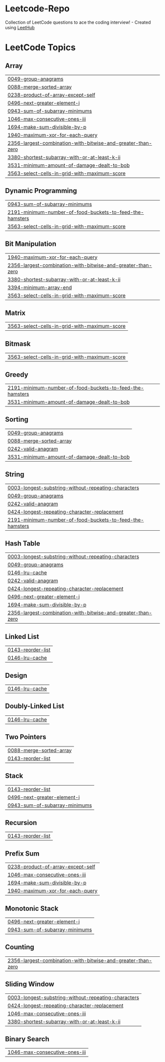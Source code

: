 # Leetcode-Repo
Collection of LeetCode questions to ace the coding interview! - Created using [LeetHub](https://github.com/QasimWani/LeetHub)

<!---LeetCode Topics Start-->
# LeetCode Topics
## Array
|  |
| ------- |
| [0049-group-anagrams](https://github.com/Anshul140/Leetcode-Repo/tree/master/0049-group-anagrams) |
| [0088-merge-sorted-array](https://github.com/Anshul140/Leetcode-Repo/tree/master/0088-merge-sorted-array) |
| [0238-product-of-array-except-self](https://github.com/Anshul140/Leetcode-Repo/tree/master/0238-product-of-array-except-self) |
| [0496-next-greater-element-i](https://github.com/Anshul140/Leetcode-Repo/tree/master/0496-next-greater-element-i) |
| [0943-sum-of-subarray-minimums](https://github.com/Anshul140/Leetcode-Repo/tree/master/0943-sum-of-subarray-minimums) |
| [1046-max-consecutive-ones-iii](https://github.com/Anshul140/Leetcode-Repo/tree/master/1046-max-consecutive-ones-iii) |
| [1694-make-sum-divisible-by-p](https://github.com/Anshul140/Leetcode-Repo/tree/master/1694-make-sum-divisible-by-p) |
| [1940-maximum-xor-for-each-query](https://github.com/Anshul140/Leetcode-Repo/tree/master/1940-maximum-xor-for-each-query) |
| [2356-largest-combination-with-bitwise-and-greater-than-zero](https://github.com/Anshul140/Leetcode-Repo/tree/master/2356-largest-combination-with-bitwise-and-greater-than-zero) |
| [3380-shortest-subarray-with-or-at-least-k-ii](https://github.com/Anshul140/Leetcode-Repo/tree/master/3380-shortest-subarray-with-or-at-least-k-ii) |
| [3531-minimum-amount-of-damage-dealt-to-bob](https://github.com/Anshul140/Leetcode-Repo/tree/master/3531-minimum-amount-of-damage-dealt-to-bob) |
| [3563-select-cells-in-grid-with-maximum-score](https://github.com/Anshul140/Leetcode-Repo/tree/master/3563-select-cells-in-grid-with-maximum-score) |
## Dynamic Programming
|  |
| ------- |
| [0943-sum-of-subarray-minimums](https://github.com/Anshul140/Leetcode-Repo/tree/master/0943-sum-of-subarray-minimums) |
| [2191-minimum-number-of-food-buckets-to-feed-the-hamsters](https://github.com/Anshul140/Leetcode-Repo/tree/master/2191-minimum-number-of-food-buckets-to-feed-the-hamsters) |
| [3563-select-cells-in-grid-with-maximum-score](https://github.com/Anshul140/Leetcode-Repo/tree/master/3563-select-cells-in-grid-with-maximum-score) |
## Bit Manipulation
|  |
| ------- |
| [1940-maximum-xor-for-each-query](https://github.com/Anshul140/Leetcode-Repo/tree/master/1940-maximum-xor-for-each-query) |
| [2356-largest-combination-with-bitwise-and-greater-than-zero](https://github.com/Anshul140/Leetcode-Repo/tree/master/2356-largest-combination-with-bitwise-and-greater-than-zero) |
| [3380-shortest-subarray-with-or-at-least-k-ii](https://github.com/Anshul140/Leetcode-Repo/tree/master/3380-shortest-subarray-with-or-at-least-k-ii) |
| [3394-minimum-array-end](https://github.com/Anshul140/Leetcode-Repo/tree/master/3394-minimum-array-end) |
| [3563-select-cells-in-grid-with-maximum-score](https://github.com/Anshul140/Leetcode-Repo/tree/master/3563-select-cells-in-grid-with-maximum-score) |
## Matrix
|  |
| ------- |
| [3563-select-cells-in-grid-with-maximum-score](https://github.com/Anshul140/Leetcode-Repo/tree/master/3563-select-cells-in-grid-with-maximum-score) |
## Bitmask
|  |
| ------- |
| [3563-select-cells-in-grid-with-maximum-score](https://github.com/Anshul140/Leetcode-Repo/tree/master/3563-select-cells-in-grid-with-maximum-score) |
## Greedy
|  |
| ------- |
| [2191-minimum-number-of-food-buckets-to-feed-the-hamsters](https://github.com/Anshul140/Leetcode-Repo/tree/master/2191-minimum-number-of-food-buckets-to-feed-the-hamsters) |
| [3531-minimum-amount-of-damage-dealt-to-bob](https://github.com/Anshul140/Leetcode-Repo/tree/master/3531-minimum-amount-of-damage-dealt-to-bob) |
## Sorting
|  |
| ------- |
| [0049-group-anagrams](https://github.com/Anshul140/Leetcode-Repo/tree/master/0049-group-anagrams) |
| [0088-merge-sorted-array](https://github.com/Anshul140/Leetcode-Repo/tree/master/0088-merge-sorted-array) |
| [0242-valid-anagram](https://github.com/Anshul140/Leetcode-Repo/tree/master/0242-valid-anagram) |
| [3531-minimum-amount-of-damage-dealt-to-bob](https://github.com/Anshul140/Leetcode-Repo/tree/master/3531-minimum-amount-of-damage-dealt-to-bob) |
## String
|  |
| ------- |
| [0003-longest-substring-without-repeating-characters](https://github.com/Anshul140/Leetcode-Repo/tree/master/0003-longest-substring-without-repeating-characters) |
| [0049-group-anagrams](https://github.com/Anshul140/Leetcode-Repo/tree/master/0049-group-anagrams) |
| [0242-valid-anagram](https://github.com/Anshul140/Leetcode-Repo/tree/master/0242-valid-anagram) |
| [0424-longest-repeating-character-replacement](https://github.com/Anshul140/Leetcode-Repo/tree/master/0424-longest-repeating-character-replacement) |
| [2191-minimum-number-of-food-buckets-to-feed-the-hamsters](https://github.com/Anshul140/Leetcode-Repo/tree/master/2191-minimum-number-of-food-buckets-to-feed-the-hamsters) |
## Hash Table
|  |
| ------- |
| [0003-longest-substring-without-repeating-characters](https://github.com/Anshul140/Leetcode-Repo/tree/master/0003-longest-substring-without-repeating-characters) |
| [0049-group-anagrams](https://github.com/Anshul140/Leetcode-Repo/tree/master/0049-group-anagrams) |
| [0146-lru-cache](https://github.com/Anshul140/Leetcode-Repo/tree/master/0146-lru-cache) |
| [0242-valid-anagram](https://github.com/Anshul140/Leetcode-Repo/tree/master/0242-valid-anagram) |
| [0424-longest-repeating-character-replacement](https://github.com/Anshul140/Leetcode-Repo/tree/master/0424-longest-repeating-character-replacement) |
| [0496-next-greater-element-i](https://github.com/Anshul140/Leetcode-Repo/tree/master/0496-next-greater-element-i) |
| [1694-make-sum-divisible-by-p](https://github.com/Anshul140/Leetcode-Repo/tree/master/1694-make-sum-divisible-by-p) |
| [2356-largest-combination-with-bitwise-and-greater-than-zero](https://github.com/Anshul140/Leetcode-Repo/tree/master/2356-largest-combination-with-bitwise-and-greater-than-zero) |
## Linked List
|  |
| ------- |
| [0143-reorder-list](https://github.com/Anshul140/Leetcode-Repo/tree/master/0143-reorder-list) |
| [0146-lru-cache](https://github.com/Anshul140/Leetcode-Repo/tree/master/0146-lru-cache) |
## Design
|  |
| ------- |
| [0146-lru-cache](https://github.com/Anshul140/Leetcode-Repo/tree/master/0146-lru-cache) |
## Doubly-Linked List
|  |
| ------- |
| [0146-lru-cache](https://github.com/Anshul140/Leetcode-Repo/tree/master/0146-lru-cache) |
## Two Pointers
|  |
| ------- |
| [0088-merge-sorted-array](https://github.com/Anshul140/Leetcode-Repo/tree/master/0088-merge-sorted-array) |
| [0143-reorder-list](https://github.com/Anshul140/Leetcode-Repo/tree/master/0143-reorder-list) |
## Stack
|  |
| ------- |
| [0143-reorder-list](https://github.com/Anshul140/Leetcode-Repo/tree/master/0143-reorder-list) |
| [0496-next-greater-element-i](https://github.com/Anshul140/Leetcode-Repo/tree/master/0496-next-greater-element-i) |
| [0943-sum-of-subarray-minimums](https://github.com/Anshul140/Leetcode-Repo/tree/master/0943-sum-of-subarray-minimums) |
## Recursion
|  |
| ------- |
| [0143-reorder-list](https://github.com/Anshul140/Leetcode-Repo/tree/master/0143-reorder-list) |
## Prefix Sum
|  |
| ------- |
| [0238-product-of-array-except-self](https://github.com/Anshul140/Leetcode-Repo/tree/master/0238-product-of-array-except-self) |
| [1046-max-consecutive-ones-iii](https://github.com/Anshul140/Leetcode-Repo/tree/master/1046-max-consecutive-ones-iii) |
| [1694-make-sum-divisible-by-p](https://github.com/Anshul140/Leetcode-Repo/tree/master/1694-make-sum-divisible-by-p) |
| [1940-maximum-xor-for-each-query](https://github.com/Anshul140/Leetcode-Repo/tree/master/1940-maximum-xor-for-each-query) |
## Monotonic Stack
|  |
| ------- |
| [0496-next-greater-element-i](https://github.com/Anshul140/Leetcode-Repo/tree/master/0496-next-greater-element-i) |
| [0943-sum-of-subarray-minimums](https://github.com/Anshul140/Leetcode-Repo/tree/master/0943-sum-of-subarray-minimums) |
## Counting
|  |
| ------- |
| [2356-largest-combination-with-bitwise-and-greater-than-zero](https://github.com/Anshul140/Leetcode-Repo/tree/master/2356-largest-combination-with-bitwise-and-greater-than-zero) |
## Sliding Window
|  |
| ------- |
| [0003-longest-substring-without-repeating-characters](https://github.com/Anshul140/Leetcode-Repo/tree/master/0003-longest-substring-without-repeating-characters) |
| [0424-longest-repeating-character-replacement](https://github.com/Anshul140/Leetcode-Repo/tree/master/0424-longest-repeating-character-replacement) |
| [1046-max-consecutive-ones-iii](https://github.com/Anshul140/Leetcode-Repo/tree/master/1046-max-consecutive-ones-iii) |
| [3380-shortest-subarray-with-or-at-least-k-ii](https://github.com/Anshul140/Leetcode-Repo/tree/master/3380-shortest-subarray-with-or-at-least-k-ii) |
## Binary Search
|  |
| ------- |
| [1046-max-consecutive-ones-iii](https://github.com/Anshul140/Leetcode-Repo/tree/master/1046-max-consecutive-ones-iii) |
<!---LeetCode Topics End-->